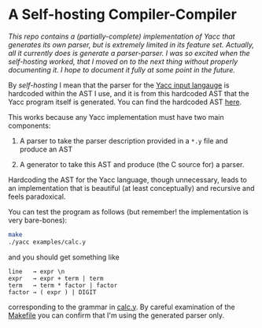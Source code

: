 # A Self-hosting Compiler-Compiler

_This repo contains a (partially-complete) implementation of Yacc that generates
its own parser, but is extremely limited in its feature set. Actually, all it
currently does is generate a parser-parser. I was so excited when the
self-hosting worked, that I moved on to the next thing without properly
documenting it. I hope to document it fully at some point in the future._

By _self-hosting_ I mean that the parser for the [Yacc input
langauge](https://www.cs.utexas.edu/users/novak/yaccpaper.htm) is hardcoded
within the AST I use, and it is from this hardcoded AST that the Yacc program
itself is generated. You can find the hardcoded AST [here](yaccgen.c).

This works because any Yacc implementation must have two main components:

1. A parser to take the parser description provided in a `*.y` file and produce
   an AST

2. A generator to take this AST and produce (the C source for) a parser.

Hardcoding the AST for the Yacc language, though unnecessary, leads to an
implementation that is beautiful (at least conceptually) and recursive and feels
paradoxical.

You can test the program as follows (but remember! the implementation is very
bare-bones):

```bash
make
./yacc examples/calc.y
```

and you should get something like

```
line   → expr \n
expr   → expr + term | term
term   → term * factor | factor
factor → ( expr ) | DIGIT
```

corresponding to the grammar in [calc.y](examples/calc.y). By careful
examination of the [Makefile](Makefile) you can confirm that I'm using the
generated parser only.

